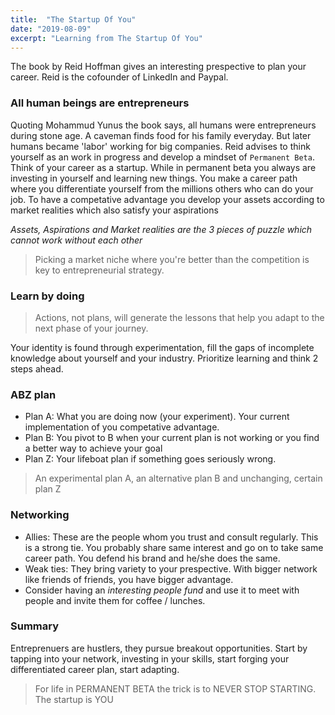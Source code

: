 ```yaml
---
title:  "The Startup Of You"
date: "2019-08-09"
excerpt: "Learning from The Startup Of You"
---
```


The book by Reid Hoffman gives an interesting prespective to plan your career. Reid is the cofounder of LinkedIn and Paypal.

### All human beings are entrepreneurs

Quoting Mohammud Yunus the book says, all humans were entrepreneurs during stone age. A caveman finds food for his family everyday. But later humans became 'labor' working for big companies. Reid advises to think yourself as an work in progress and develop a mindset of ```Permanent Beta```. Think of your career as a startup.
While in permanent beta you always are investing in yourself and learning new things. You make a career path where you differentiate yourself from the millions others who can do your job. To have a competative advantage you develop your assets according to market realities which also satisfy your aspirations

*Assets, Aspirations and Market realities are the 3 pieces of puzzle which cannot work without each other*

> Picking a market niche where you're better than the competition is key to entrepreneurial strategy.

### Learn by doing
> Actions, not plans, will generate the lessons that help you adapt to the next phase of your journey.

Your identity is found through experimentation, fill the gaps of incomplete knowledge about yourself and your industry. Prioritize learning and think 2 steps ahead.

### ABZ plan
- Plan A: What you are doing now (your experiment). Your current implementation of you competative advantage. 
- Plan B: You pivot to B when your current plan is not working or you find a better way to achieve your goal
- Plan Z: Your lifeboat plan if something goes seriously wrong.

> An experimental plan A, an alternative plan B and unchanging, certain plan Z

### Networking
- Allies: These are the people whom you trust and consult regularly. This is a strong tie. You probably share same interest and go on to take same career path. You defend his brand and he/she does the same.
- Weak ties: They bring variety to your prespective. With bigger network like friends of friends, you have bigger advantage.
- Consider having an *interesting people fund* and use it to meet with people and invite them for coffee / lunches.

### Summary
Entreprenuers are hustlers, they pursue breakout opportunities. Start by tapping into your network, investing in your skills, start forging your differentiated career plan, start adapting. 

> For life in PERMANENT BETA the trick is to NEVER STOP STARTING. The startup is YOU
